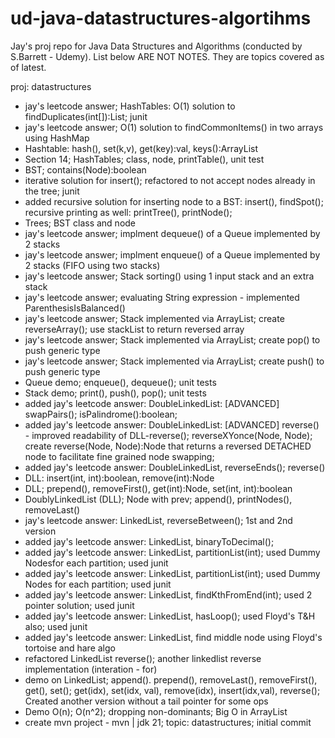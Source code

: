 # ud-java-datastructures-algortihms
Jay's proj repo for Java Data Structures and Algorithms (conducted by S.Barrett - Udemy). List below ARE NOT NOTES. They are topics covered as of latest.

proj: datastructures
- jay's leetcode answer; HashTables: O(1) solution to findDuplicates(int[]):List; junit
- jay's leetcode answer; O(1) solution to findCommonItems() in two arrays using HashMap
- Hashtable: hash(), set(k,v), get(key):val, keys():ArrayList
- Section 14; HashTables; class, node, printTable(), unit test
- BST; contains(Node):boolean
- iterative solution for insert(); refactored to not accept nodes already in the tree; junit
- added recursive solution for inserting node to a BST: insert(), findSpot(); recursive printing as well: printTree(), printNode(); 
- Trees; BST class and node
- jay's leetcode answer; implment dequeue() of a Queue implemented by 2 stacks
- jay's leetcode answer; implment enqueue() of a Queue implemented by 2 stacks (FIFO using two stacks)
- jay's leetcode answer; Stack sorting() using 1 input stack and an extra stack
- jay's leetcode answer; evaluating String expression - implemented ParenthesisIsBalanced() 
- jay's leetcode answer; Stack implemented via ArrayList; create reverseArray(); use stackList to return reversed array
- jay's leetcode answer; Stack implemented via ArrayList; create pop() to push generic type
- jay's leetcode answer; Stack implemented via ArrayList; create push() to push generic type
- Queue demo; enqueue(), dequeue(); unit tests 
- Stack demo; print(), push(), pop(); unit tests
- added jay's leetcode answer: DoubleLinkedList: [ADVANCED] swapPairs(); isPalindrome():boolean;
- added jay's leetcode answer: DoubleLinkedList: [ADVANCED] reverse() - improved readability of DLL-reverse(); reverseXYonce(Node, Node); create reverse(Node, Node):Node that returns a reversed DETACHED node to facilitate fine grained node swapping;
- added jay's leetcode answer: DoubleLinkedList, reverseEnds(); reverse()
- DLL: insert(int, int):boolean, remove(int):Node
- DLL; prepend(), removeFirst(), get(int):Node, set(int, int):boolean
- DoublyLinkedList (DLL); Node with prev; append(), printNodes(), removeLast()
- jay's leetcode answer: LinkedList, reverseBetween(); 1st and 2nd version
- added jay's leetcode answer: LinkedList, binaryToDecimal(); 
- added jay's leetcode answer: LinkedList, partitionList(int); used Dummy Nodesfor each partition; used junit
- added jay's leetcode answer: LinkedList, partitionList(int); used Dummy Nodes for each partition; used junit
- added jay's leetcode answer: LinkedList, findKthFromEnd(int); used 2 pointer solution; used junit
- added jay's leetcode answer: LinkedList, hasLoop(); used Floyd's T&H also; used junit
- added jay's leetcode answer: LinkedList, find middle node using Floyd's tortoise and hare algo
- refactored LinkedList reverse(); another linkedlist reverse implementation (interation - for)
- demo on LinkedList; append(). prepend(), removeLast(), removeFirst(), get(), set(); get(idx), set(idx, val), remove(idx), insert(idx,val), reverse(); Created another version without a tail pointer for some ops
- Demo O(n); O(n^2); dropping non-dominants; Big O in ArrayList
- create mvn project - mvn | jdk 21; topic: datastructures; initial commit
